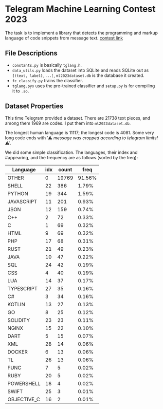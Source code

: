 # Telegram Machine Learning Contest 2023

The task is to implement a library that detects the programming and markup language of code snippets from message text. [contest link](https://t.me/contest/346)

## File Descriptions

* `constants.py` is basically `tglang.h`.
* `data_utils.py` loads the dataset into SQLite and reads SQLite out as `[(text, label),...]`, `ml2023dataset.db` is the database it created.
* `fc_classify.py` trains the classifier.
* `tglang.pyx` uses the pre-trained classifier and `setup.py` is for compiling it to `.so`.

## Dataset Properties

This time Telegram provided a dataset. There are 21738 text pieces, and among them 1969 are codes. I put them into `ml2023dataset.db`.

The longest human language is 11117; the longest code is 4081. Some very long code ends with '⚠ *message was cropped according to telegram limits!* ⚠'.

We did some simple classification. The languages, their index and #appearing, and the frequency are as follows (sorted by the freq):

|Language   |idx |count|freq|
|-----------|----|-----|----|
|      OTHER| 0|19769|91.56%|
|      SHELL|22|  386|1.79%|
|     PYTHON|19|  344|1.59%|
| JAVASCRIPT|11|  201|0.93%|
|       JSON|12|  159|0.74%|
|        C++| 2|   72|0.33%|
|          C| 1|   69|0.32%|
|       HTML| 9|   69|0.32%|
|        PHP|17|   68|0.31%|
|       RUST|21|   49|0.23%|
|       JAVA|10|   47|0.22%|
|        SQL|24|   42|0.19%|
|        CSS| 4|   40|0.19%|
|        LUA|14|   37|0.17%|
| TYPESCRIPT|27|   35|0.16%|
|         C#| 3|   34|0.16%|
|     KOTLIN|13|   27|0.13%|
|         GO| 8|   25|0.12%|
|   SOLIDITY|23|   23|0.11%|
|      NGINX|15|   22|0.10%|
|       DART| 5|   15|0.07%|
|        XML|28|   14|0.06%|
|     DOCKER| 6|   13|0.06%|
|         TL|26|   13|0.06%|
|       FUNC| 7|    5|0.02%|
|       RUBY|20|    5|0.02%|
| POWERSHELL|18|    4|0.02%|
|      SWIFT|25|    3|0.01%|
|OBJECTIVE_C|16|    2|0.01%|

